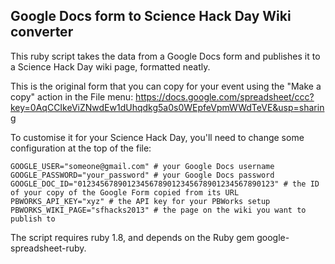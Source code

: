 Google Docs form to Science Hack Day Wiki converter
---------------------------------------------------

This ruby script takes the data from a Google Docs form and publishes it to a Science Hack Day wiki page, formatted neatly.

This is the original form that you can copy for your event using the "Make a copy" action in the File menu: https://docs.google.com/spreadsheet/ccc?key=0AqCCIkeViZNwdEw1dUhqdkg5a0s0WEpfeVpmWWdTeVE&usp=sharing

To customise it for your Science Hack Day, you'll need to change some configuration at the top of the file:

    GOOGLE_USER="someone@gmail.com" # your Google Docs username
    GOOGLE_PASSWORD="your_password" # your Google Docs password
    GOOGLE_DOC_ID="01234567890123456789012345678901234567890123" # the ID of your copy of the Google Form copied from its URL
    PBWORKS_API_KEY="xyz" # the API key for your PBWorks setup
    PBWORKS_WIKI_PAGE="sfhacks2013" # the page on the wiki you want to publish to

The script requires ruby 1.8, and depends on the Ruby gem google-spreadsheet-ruby.
